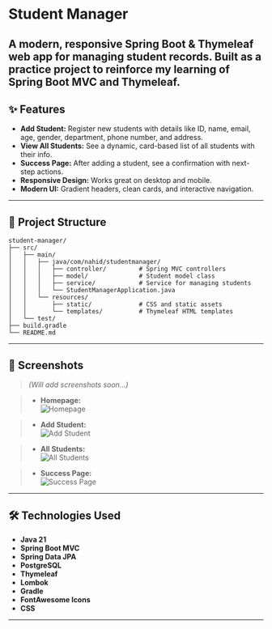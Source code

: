 # Student Manager

A modern, responsive Spring Boot & Thymeleaf web app for managing student records. Built as a practice project to reinforce my learning of Spring Boot MVC and Thymeleaf.
---

## ✨ Features

- **Add Student:** Register new students with details like ID, name, email, age, gender, department, phone number, and address.
- **View All Students:** See a dynamic, card-based list of all students with their info.
- **Success Page:** After adding a student, see a confirmation with next-step actions.
- **Responsive Design:** Works great on desktop and mobile.
- **Modern UI:** Gradient headers, clean cards, and interactive navigation.

---

## 📂 Project Structure

```
student-manager/
├── src/
│   ├── main/
│   │   ├── java/com/nahid/studentmanager/
│   │   │   ├── controller/         # Spring MVC controllers
│   │   │   ├── model/              # Student model class
│   │   │   ├── service/            # Service for managing students
│   │   │   └── StudentManagerApplication.java
│   │   └── resources/
│   │       ├── static/             # CSS and static assets
│   │       └── templates/          # Thymeleaf HTML templates
│   └── test/
├── build.gradle
└── README.md
```

[//]: # (---)

[//]: # ()
[//]: # (## 🖼️ Adding Images to the README)

[//]: # ()
[//]: # (To add images &#40;e.g., screenshots&#41; to your README:)

[//]: # ()
[//]: # (1. Place your image in the repository &#40;e.g., in a folder called `images/`&#41;.)

[//]: # (2. Reference it in markdown like this:)

[//]: # ()
[//]: # (```markdown)

[//]: # (![Screenshot]&#40;images/screenshot-homepage.png&#41;)

[//]: # (```)

[//]: # ()
[//]: # (**Example:**)

[//]: # ()
[//]: # (![Student Manager Homepage]&#40;images/screenshot-homepage.png&#41;)

---

## 📸 Screenshots

[//]: # (> *&#40;Add your own screenshots here!&#41;*)
> *(Will add screenshots soon...)*

> - **Homepage:**  
  ![Homepage](images/screenshot-homepage.png)

> - **Add Student:**  
  ![Add Student](images/screenshot-add-student.png)

> - **All Students:**  
  ![All Students](images/screenshot-all-students.png)

> - **Success Page:**  
  ![Success Page](images/screenshot-success.png)

---

## 🛠️ Technologies Used

- **Java 21**
- **Spring Boot MVC**
- **Spring Data JPA**
- **PostgreSQL**
- **Thymeleaf**
- **Lombok**
- **Gradle**
- **FontAwesome Icons**
- **CSS**

---

[//]: # (## 🙏 Acknowledgements)

[//]: # ()
[//]: # (- Inspired by modern web dashboards and admin panels.)

[//]: # (- Thanks to [FontAwesome]&#40;https://fontawesome.com/&#41; for the icons.)

[//]: # ()
[//]: # (---)
